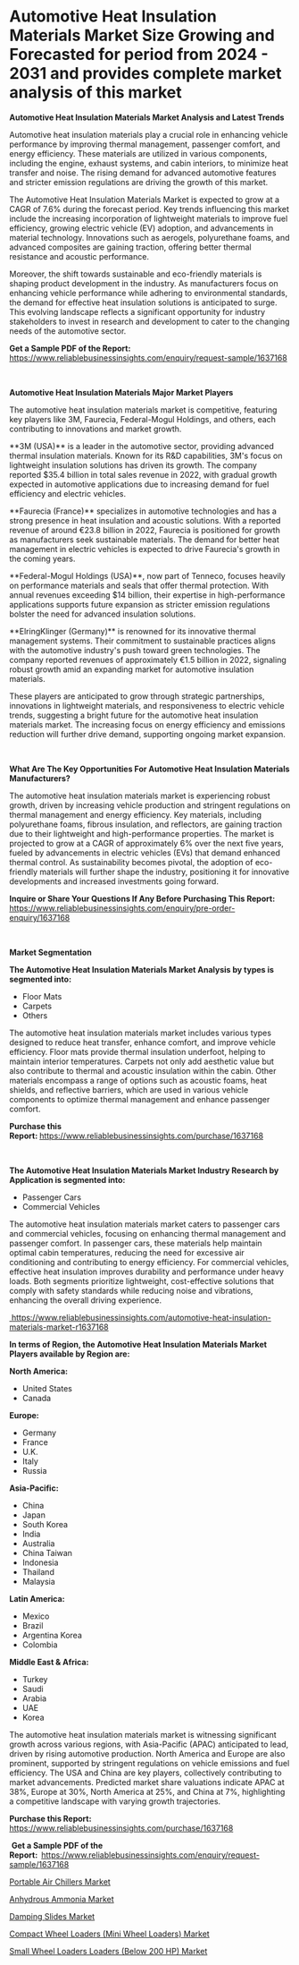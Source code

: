 <p><h1>Automotive Heat Insulation Materials Market Size Growing and Forecasted for period from 2024 - 2031 and provides complete market analysis of this market</h1></p><p><strong>Automotive Heat Insulation Materials Market Analysis and Latest Trends</strong></p>
<p><p>Automotive heat insulation materials play a crucial role in enhancing vehicle performance by improving thermal management, passenger comfort, and energy efficiency. These materials are utilized in various components, including the engine, exhaust systems, and cabin interiors, to minimize heat transfer and noise. The rising demand for advanced automotive features and stricter emission regulations are driving the growth of this market.</p><p>The Automotive Heat Insulation Materials Market is expected to grow at a CAGR of 7.6% during the forecast period. Key trends influencing this market include the increasing incorporation of lightweight materials to improve fuel efficiency, growing electric vehicle (EV) adoption, and advancements in material technology. Innovations such as aerogels, polyurethane foams, and advanced composites are gaining traction, offering better thermal resistance and acoustic performance.</p><p>Moreover, the shift towards sustainable and eco-friendly materials is shaping product development in the industry. As manufacturers focus on enhancing vehicle performance while adhering to environmental standards, the demand for effective heat insulation solutions is anticipated to surge. This evolving landscape reflects a significant opportunity for industry stakeholders to invest in research and development to cater to the changing needs of the automotive sector.</p></p>
<p><strong>Get a Sample PDF of the Report:&nbsp;</strong> <a href="https://www.reliablebusinessinsights.com/enquiry/request-sample/1637168?utm_campaign=96&utm_medium=2&utm_source=Github&utm_content=ia&utm_term=01112024&utm_id=automotive-heat-insulation-materials">https://www.reliablebusinessinsights.com/enquiry/request-sample/1637168</a></p>
<p>&nbsp;</p>
<p><strong>Automotive Heat Insulation Materials Major Market Players</strong></p>
<p><p>The automotive heat insulation materials market is competitive, featuring key players like 3M, Faurecia, Federal-Mogul Holdings, and others, each contributing to innovations and market growth.</p><p>**3M (USA)** is a leader in the automotive sector, providing advanced thermal insulation materials. Known for its R&D capabilities, 3M's focus on lightweight insulation solutions has driven its growth. The company reported $35.4 billion in total sales revenue in 2022, with gradual growth expected in automotive applications due to increasing demand for fuel efficiency and electric vehicles.</p><p>**Faurecia (France)** specializes in automotive technologies and has a strong presence in heat insulation and acoustic solutions. With a reported revenue of around €23.8 billion in 2022, Faurecia is positioned for growth as manufacturers seek sustainable materials. The demand for better heat management in electric vehicles is expected to drive Faurecia's growth in the coming years.</p><p>**Federal-Mogul Holdings (USA)**, now part of Tenneco, focuses heavily on performance materials and seals that offer thermal protection. With annual revenues exceeding $14 billion, their expertise in high-performance applications supports future expansion as stricter emission regulations bolster the need for advanced insulation solutions.</p><p>**ElringKlinger (Germany)** is renowned for its innovative thermal management systems. Their commitment to sustainable practices aligns with the automotive industry's push toward green technologies. The company reported revenues of approximately €1.5 billion in 2022, signaling robust growth amid an expanding market for automotive insulation materials.</p><p>These players are anticipated to grow through strategic partnerships, innovations in lightweight materials, and responsiveness to electric vehicle trends, suggesting a bright future for the automotive heat insulation materials market. The increasing focus on energy efficiency and emissions reduction will further drive demand, supporting ongoing market expansion.</p></p>
<p>&nbsp;</p>
<p><strong>What Are The Key Opportunities For Automotive Heat Insulation Materials Manufacturers?</strong></p>
<p><p>The automotive heat insulation materials market is experiencing robust growth, driven by increasing vehicle production and stringent regulations on thermal management and energy efficiency. Key materials, including polyurethane foams, fibrous insulation, and reflectors, are gaining traction due to their lightweight and high-performance properties. The market is projected to grow at a CAGR of approximately 6% over the next five years, fueled by advancements in electric vehicles (EVs) that demand enhanced thermal control. As sustainability becomes pivotal, the adoption of eco-friendly materials will further shape the industry, positioning it for innovative developments and increased investments going forward.</p></p>
<p><strong>Inquire or Share Your Questions If Any Before Purchasing This Report:</strong> <a href="https://www.reliablebusinessinsights.com/enquiry/pre-order-enquiry/1637168?utm_campaign=96&utm_medium=2&utm_source=Github&utm_content=ia&utm_term=01112024&utm_id=automotive-heat-insulation-materials">https://www.reliablebusinessinsights.com/enquiry/pre-order-enquiry/1637168</a></p>
<p>&nbsp;</p>
<p><strong>Market Segmentation</strong></p>
<p><strong>The Automotive Heat Insulation Materials Market Analysis by types is segmented into:</strong></p>
<p><ul><li>Floor Mats</li><li>Carpets</li><li>Others</li></ul></p>
<p><p>The automotive heat insulation materials market includes various types designed to reduce heat transfer, enhance comfort, and improve vehicle efficiency. Floor mats provide thermal insulation underfoot, helping to maintain interior temperatures. Carpets not only add aesthetic value but also contribute to thermal and acoustic insulation within the cabin. Other materials encompass a range of options such as acoustic foams, heat shields, and reflective barriers, which are used in various vehicle components to optimize thermal management and enhance passenger comfort.</p></p>
<p><strong>Purchase this Report:&nbsp;</strong><a href="https://www.reliablebusinessinsights.com/purchase/1637168?utm_campaign=96&utm_medium=2&utm_source=Github&utm_content=ia&utm_term=01112024&utm_id=automotive-heat-insulation-materials">https://www.reliablebusinessinsights.com/purchase/1637168</a></p>
<p>&nbsp;</p>
<p><strong>The Automotive Heat Insulation Materials Market Industry Research by Application is segmented into:</strong></p>
<p><ul><li>Passenger Cars</li><li>Commercial Vehicles</li></ul></p>
<p><p>The automotive heat insulation materials market caters to passenger cars and commercial vehicles, focusing on enhancing thermal management and passenger comfort. In passenger cars, these materials help maintain optimal cabin temperatures, reducing the need for excessive air conditioning and contributing to energy efficiency. For commercial vehicles, effective heat insulation improves durability and performance under heavy loads. Both segments prioritize lightweight, cost-effective solutions that comply with safety standards while reducing noise and vibrations, enhancing the overall driving experience.</p></p>
<p><a href="https://www.reliablebusinessinsights.com/automotive-heat-insulation-materials-market-r1637168?utm_campaign=96&utm_medium=2&utm_source=Github&utm_content=ia&utm_term=01112024&utm_id=automotive-heat-insulation-materials">&nbsp;https://www.reliablebusinessinsights.com/automotive-heat-insulation-materials-market-r1637168</a></p>
<p><strong>In terms of Region, the Automotive Heat Insulation Materials Market Players available by Region are:</strong></p>
<p>
    <p> <strong> North America: </strong>
        <ul>
            <li>United States</li>
            <li>Canada</li>
        </ul>
        </p> 
    <p> <strong> Europe: </strong>
        <ul>
            <li>Germany</li>
            <li>France</li>
            <li>U.K.</li>
            <li>Italy</li>
            <li>Russia</li>
        </ul>
        </p> 
    <p> <strong> Asia-Pacific: </strong>
        <ul>
            <li>China</li>
            <li>Japan</li>
            <li>South Korea</li>
            <li>India</li>
            <li>Australia</li>
            <li>China Taiwan</li>
            <li>Indonesia</li>
            <li>Thailand</li>
            <li>Malaysia</li>
        </ul>
        </p> 
    <p> <strong> Latin America: </strong>
        <ul>
            <li>Mexico</li>
            <li>Brazil</li>
            <li>Argentina Korea</li>
            <li>Colombia</li>
        </ul>
        </p> 
    <p> <strong> Middle East & Africa: </strong>
        <ul>
            <li>Turkey</li>
            <li>Saudi</li>
            <li>Arabia</li>
            <li>UAE</li>
            <li>Korea</li>
        </ul>
    </p>
    </p>
<p><p>The automotive heat insulation materials market is witnessing significant growth across various regions, with Asia-Pacific (APAC) anticipated to lead, driven by rising automotive production. North America and Europe are also prominent, supported by stringent regulations on vehicle emissions and fuel efficiency. The USA and China are key players, collectively contributing to market advancements. Predicted market share valuations indicate APAC at 38%, Europe at 30%, North America at 25%, and China at 7%, highlighting a competitive landscape with varying growth trajectories.</p></p>
<p><strong>Purchase this Report: </strong><a href="https://www.reliablebusinessinsights.com/purchase/1637168?utm_campaign=96&utm_medium=2&utm_source=Github&utm_content=ia&utm_term=01112024&utm_id=automotive-heat-insulation-materials">https://www.reliablebusinessinsights.com/purchase/1637168</a></p>
<p>&nbsp;<strong>Get a Sample PDF of the Report:&nbsp;&nbsp;</strong><a href="https://www.reliablebusinessinsights.com/enquiry/request-sample/1637168?utm_campaign=96&utm_medium=2&utm_source=Github&utm_content=ia&utm_term=01112024&utm_id=automotive-heat-insulation-materials">https://www.reliablebusinessinsights.com/enquiry/request-sample/1637168</a></p>
<p><strong></strong></p>
<p><p><a href="https://medium.com/@berryi1s/this-report-on-portable-air-chillers-market-is-a-comprehensive-analysis-of-market-shares-805a72c9db64?utm_campaign=96&utm_medium=2&utm_source=Github&utm_content=ia&utm_term=01112024&utm_id=automotive-heat-insulation-materials">Portable Air Chillers Market</a></p><p><a href="https://medium.com/@plachalbcadetq/the-market-for-anhydrous-ammonia-market-is-examined-in-this-report-along-with-the-factors-that-c34b1eec1e33?utm_campaign=96&utm_medium=2&utm_source=Github&utm_content=ia&utm_term=01112024&utm_id=automotive-heat-insulation-materials">Anhydrous Ammonia Market</a></p><p><a href="https://www.linkedin.com/pulse/damping-slides-market-emerging-trends-future-prospects-oqotf?utm_campaign=96&utm_medium=2&utm_source=Github&utm_content=ia&utm_term=01112024&utm_id=automotive-heat-insulation-materials">Damping Slides Market</a></p><p><a href="https://issuu.com/reportprime-2/docs/compact-wheel-loaders-mini-wheel-lo_69bf73a5e44153?utm_campaign=96&utm_medium=2&utm_source=Github&utm_content=ia&utm_term=01112024&utm_id=automotive-heat-insulation-materials">Compact Wheel Loaders (Mini Wheel Loaders) Market</a></p><p><a href="https://issuu.com/reportprime-2/docs/small-wheel-loaders-loaders-below-2_34834246da1990?utm_campaign=96&utm_medium=2&utm_source=Github&utm_content=ia&utm_term=01112024&utm_id=automotive-heat-insulation-materials">Small Wheel Loaders Loaders (Below 200 HP) Market</a></p></p>
